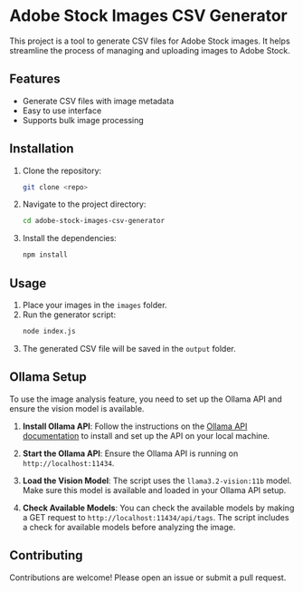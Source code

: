 # Adobe Stock Images CSV Generator

This project is a tool to generate CSV files for Adobe Stock images. It helps streamline the process of managing and uploading images to Adobe Stock.

## Features

- Generate CSV files with image metadata
- Easy to use interface
- Supports bulk image processing

## Installation

1. Clone the repository:
   ```sh
   git clone <repo>
   ```
2. Navigate to the project directory:
   ```sh
   cd adobe-stock-images-csv-generator
   ```
3. Install the dependencies:
   ```sh
   npm install
   ```

## Usage

1. Place your images in the `images` folder.
2. Run the generator script:
   ```sh
   node index.js
   ```
3. The generated CSV file will be saved in the `output` folder.

## Ollama Setup

To use the image analysis feature, you need to set up the Ollama API and ensure the vision model is available.

1. **Install Ollama API**: Follow the instructions on the [Ollama API documentation](https://ollama.com/docs) to install and set up the API on your local machine.

2. **Start the Ollama API**: Ensure the Ollama API is running on `http://localhost:11434`.

3. **Load the Vision Model**: The script uses the `llama3.2-vision:11b` model. Make sure this model is available and loaded in your Ollama API setup.

4. **Check Available Models**: You can check the available models by making a GET request to `http://localhost:11434/api/tags`. The script includes a check for available models before analyzing the image.

## Contributing

Contributions are welcome! Please open an issue or submit a pull request.
